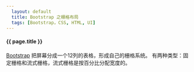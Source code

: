 ```yaml
---
  layout: default
  title: Bootstrap 之栅格布局
  tags: [Bootstrap，CSS, HTML, UI]
---
```


#### {{ page.title }}

[Bootstrap](http://www.bootcss.com/) 把屏幕分成一个12列的表格，形成自己的栅格系统。
有两种类型：固定栅格和流式栅格，流式栅格是按百分比分配宽度的。
